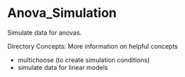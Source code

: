 # Anova_Simulation
Simulate data for anovas.

Directory Concepts: More information on helpful concepts
- multichoose (to create simulation conditions)
- simulate data for linear models
